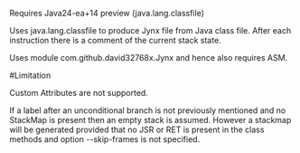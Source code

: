 Requires Java24-ea+14 preview (java.lang.classfile)

Uses java.lang.classfile to produce Jynx file from Java class file.
After each instruction there is a comment of the current stack state.

Uses module com.github.david32768x.Jynx and hence also requires ASM.

#Limitation

Custom Attributes are not supported.

If a label after an unconditional branch is not previously mentioned
and no StackMap is present then an empty stack is assumed.
However a stackmap will be generated provided that
 no JSR or RET is present in the class methods
 and option --skip-frames is not specified.

